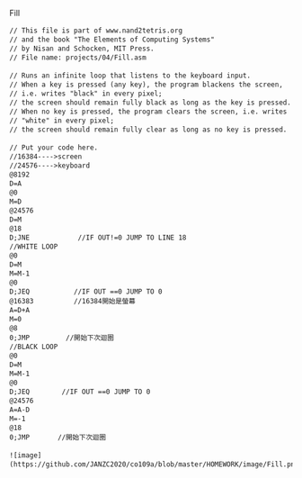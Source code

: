 Fill

    // This file is part of www.nand2tetris.org
    // and the book "The Elements of Computing Systems"
    // by Nisan and Schocken, MIT Press.
    // File name: projects/04/Fill.asm

    // Runs an infinite loop that listens to the keyboard input.
    // When a key is pressed (any key), the program blackens the screen,
    // i.e. writes "black" in every pixel;
    // the screen should remain fully black as long as the key is pressed. 
    // When no key is pressed, the program clears the screen, i.e. writes
    // "white" in every pixel;
    // the screen should remain fully clear as long as no key is pressed.

    // Put your code here.
    //16384---->screen
    //24576---->keyboard
    @8192               
    D=A               
    @0                
    M=D                
    @24576
    D=M
    @18                  
    D;JNE            //IF OUT!=0 JUMP TO LINE 18
    //WHITE LOOP
    @0
    D=M               
    M=M-1                
    @0              
    D;JEQ           //IF OUT ==0 JUMP TO 0     
    @16383          //16384開始是螢幕
    A=D+A                
    M=0              
    @8                
    0;JMP         //開始下次迴圈       
    //BLACK LOOP
    @0
    D=M
    M=M-1
    @0
    D;JEQ        //IF OUT ==0 JUMP TO 0        
    @24576
    A=A-D
    M=-1
    @18
    0;JMP       //開始下次迴圈

    ![image](https://github.com/JANZC2020/co109a/blob/master/HOMEWORK/image/Fill.png)
